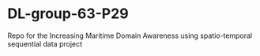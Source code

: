 # DL-group-63-P29
Repo for the Increasing Maritime Domain Awareness using spatio-temporal sequential data project
